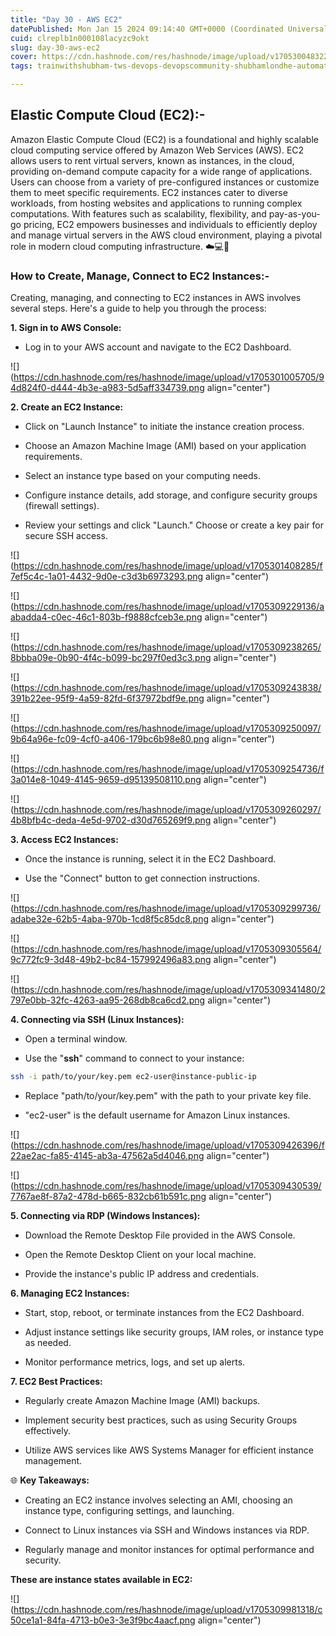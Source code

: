 ```yaml
---
title: "Day 30 - AWS EC2"
datePublished: Mon Jan 15 2024 09:14:40 GMT+0000 (Coordinated Universal Time)
cuid: clreplb1n000108lacyzc9okt
slug: day-30-aws-ec2
cover: https://cdn.hashnode.com/res/hashnode/image/upload/v1705300483224/e8aa1ffe-ca3b-4d36-be9f-5c3367372459.jpeg
tags: trainwithshubham-tws-devops-devopscommunity-shubhamlondhe-automation-awswithtws-7daysofaws-ec2

---
```


## **Elastic Compute Cloud (EC2):-**

Amazon Elastic Compute Cloud (EC2) is a foundational and highly scalable cloud computing service offered by Amazon Web Services (AWS). EC2 allows users to rent virtual servers, known as instances, in the cloud, providing on-demand compute capacity for a wide range of applications. Users can choose from a variety of pre-configured instances or customize them to meet specific requirements. EC2 instances cater to diverse workloads, from hosting websites and applications to running complex computations. With features such as scalability, flexibility, and pay-as-you-go pricing, EC2 empowers businesses and individuals to efficiently deploy and manage virtual servers in the AWS cloud environment, playing a pivotal role in modern cloud computing infrastructure. ☁️💻🚀

### How to Create, Manage, Connect to EC2 Instances:-

Creating, managing, and connecting to EC2 instances in AWS involves several steps. Here's a guide to help you through the process:

**1\. Sign in to AWS Console:**

* Log in to your AWS account and navigate to the EC2 Dashboard.
    

![](https://cdn.hashnode.com/res/hashnode/image/upload/v1705301005705/94d824f0-d444-4b3e-a983-5d5aff334739.png align="center")

**2\. Create an EC2 Instance:**

* Click on "Launch Instance" to initiate the instance creation process.
    
* Choose an Amazon Machine Image (AMI) based on your application requirements.
    
* Select an instance type based on your computing needs.
    
* Configure instance details, add storage, and configure security groups (firewall settings).
    
* Review your settings and click "Launch." Choose or create a key pair for secure SSH access.
    

![](https://cdn.hashnode.com/res/hashnode/image/upload/v1705301408285/f7ef5c4c-1a01-4432-9d0e-c3d3b6973293.png align="center")

![](https://cdn.hashnode.com/res/hashnode/image/upload/v1705309229136/aabadda4-c0ec-46c1-803b-f9888cfceb3e.png align="center")

![](https://cdn.hashnode.com/res/hashnode/image/upload/v1705309238265/8bbba09e-0b90-4f4c-b099-bc297f0ed3c3.png align="center")

![](https://cdn.hashnode.com/res/hashnode/image/upload/v1705309243838/391b22ee-95f9-4a59-82fd-6f37972bdf9e.png align="center")

![](https://cdn.hashnode.com/res/hashnode/image/upload/v1705309250097/9b64a96e-fc09-4cf0-a406-179bc6b98e80.png align="center")

![](https://cdn.hashnode.com/res/hashnode/image/upload/v1705309254736/f3a014e8-1049-4145-9659-d95139508110.png align="center")

![](https://cdn.hashnode.com/res/hashnode/image/upload/v1705309260297/4b8bfb4c-deda-4e5d-9702-d30d765269f9.png align="center")

**3\. Access EC2 Instances:**

* Once the instance is running, select it in the EC2 Dashboard.
    
* Use the "Connect" button to get connection instructions.
    

![](https://cdn.hashnode.com/res/hashnode/image/upload/v1705309299736/adabe32e-62b5-4aba-970b-1cd8f5c85dc8.png align="center")

![](https://cdn.hashnode.com/res/hashnode/image/upload/v1705309305564/9c772fc9-3d48-49b2-bc84-157992496a83.png align="center")

![](https://cdn.hashnode.com/res/hashnode/image/upload/v1705309341480/2797e0bb-32fc-4263-aa95-268db8ca6cd2.png align="center")

**4\. Connecting via SSH (Linux Instances):**

* Open a terminal window.
    
* Use the "**ssh**" command to connect to your instance:
    

```bash
ssh -i path/to/your/key.pem ec2-user@instance-public-ip
```

* Replace "path/to/your/key.pem" with the path to your private key file.
    
* "ec2-user" is the default username for Amazon Linux instances.
    

![](https://cdn.hashnode.com/res/hashnode/image/upload/v1705309426396/f22ae2ac-fa85-4145-ab3a-47562a5d4046.png align="center")

![](https://cdn.hashnode.com/res/hashnode/image/upload/v1705309430539/7767ae8f-87a2-478d-b665-832cb61b591c.png align="center")

**5\. Connecting via RDP (Windows Instances):**

* Download the Remote Desktop File provided in the AWS Console.
    
* Open the Remote Desktop Client on your local machine.
    
* Provide the instance's public IP address and credentials.
    

**6\. Managing EC2 Instances:**

* Start, stop, reboot, or terminate instances from the EC2 Dashboard.
    
* Adjust instance settings like security groups, IAM roles, or instance type as needed.
    
* Monitor performance metrics, logs, and set up alerts.
    

**7\. EC2 Best Practices:**

* Regularly create Amazon Machine Image (AMI) backups.
    
* Implement security best practices, such as using Security Groups effectively.
    
* Utilize AWS services like AWS Systems Manager for efficient instance management.
    

🌐 **Key Takeaways:**

* Creating an EC2 instance involves selecting an AMI, choosing an instance type, configuring settings, and launching.
    
* Connect to Linux instances via SSH and Windows instances via RDP.
    
* Regularly manage and monitor instances for optimal performance and security.
    

**These are instance states available in EC2:**

![](https://cdn.hashnode.com/res/hashnode/image/upload/v1705309981318/c50ce1a1-84fa-4713-b0e3-3e3f9bc4aacf.png align="center")